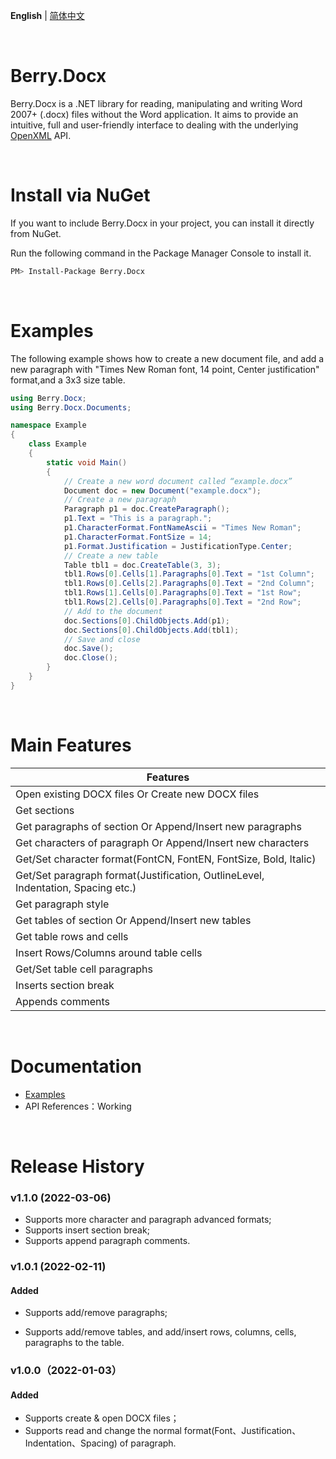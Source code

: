 **English** | [简体中文](./README_CN.md)

<br/>

# Berry.Docx

Berry.Docx is a .NET library for reading, manipulating and writing Word 2007+ (.docx) files without the Word application. It aims to provide an intuitive, full and user-friendly interface to dealing with the underlying [OpenXML](https://github.com/OfficeDev/Open-XML-SDK) API.

<br/>

# Install via NuGet

If you want to include Berry.Docx in your project, you can install it directly from NuGet.

Run the following command in the Package Manager Console to install it.

```sh
PM> Install-Package Berry.Docx
```

<br/>

# Examples

The following example shows how to create a new document file, and add a new paragraph with "Times New Roman font, 14 point, Center justification" format,and a 3x3 size table.

```c#
using Berry.Docx;
using Berry.Docx.Documents;

namespace Example
{
    class Example
    {
        static void Main() 
        {
			// Create a new word document called “example.docx”
            Document doc = new Document("example.docx");
			// Create a new paragraph
            Paragraph p1 = doc.CreateParagraph();
            p1.Text = "This is a paragraph.";
            p1.CharacterFormat.FontNameAscii = "Times New Roman";
            p1.CharacterFormat.FontSize = 14;
            p1.Format.Justification = JustificationType.Center;
			// Create a new table
            Table tbl1 = doc.CreateTable(3, 3);
            tbl1.Rows[0].Cells[1].Paragraphs[0].Text = "1st Column";
            tbl1.Rows[0].Cells[2].Paragraphs[0].Text = "2nd Column";
            tbl1.Rows[1].Cells[0].Paragraphs[0].Text = "1st Row";
            tbl1.Rows[2].Cells[0].Paragraphs[0].Text = "2nd Row";
			// Add to the document
            doc.Sections[0].ChildObjects.Add(p1);
            doc.Sections[0].ChildObjects.Add(tbl1);
			// Save and close
            doc.Save();
            doc.Close();
        } 
    }
}
```

<br/>

# Main Features

| Features                                                     |
| ------------------------------------------------------------ |
| Open existing DOCX files Or Create new DOCX files            |
| Get sections                                                 |
| Get paragraphs of section Or Append/Insert new paragraphs    |
| Get characters of paragraph Or Append/Insert new characters  |
| Get/Set character format(FontCN, FontEN, FontSize, Bold, Italic) |
| Get/Set paragraph format(Justification, OutlineLevel, Indentation, Spacing etc.) |
| Get paragraph style                                          |
| Get tables of section Or Append/Insert new tables            |
| Get table rows and cells                                     |
| Insert Rows/Columns around table cells                       |
| Get/Set table cell paragraphs                                |
| Inserts section break                                        |
| Appends comments                                             |

<br/>

# Documentation

- [Examples](https://theyangfan.github.io/wiki/Berry.Docx/examples/ParagraphExample.html)
- API References：Working

<br/>

# Release History

### v1.1.0 (2022-03-06)

- Supports more character and paragraph advanced formats;
- Supports insert section break;
- Supports append paragraph comments.

### v1.0.1 (2022-02-11)

#### Added

- Supports add/remove paragraphs;

- Supports add/remove tables, and add/insert rows, columns, cells, paragraphs to the table.

### v1.0.0（2022-01-03）

#### Added

- Supports create & open DOCX files；
- Supports read and change the normal format(Font、Justification、Indentation、Spacing) of paragraph.

